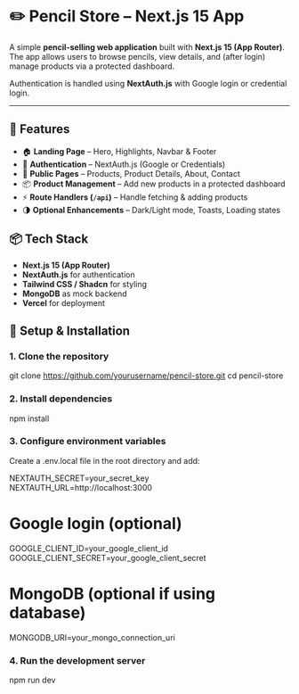 # ✏️ Pencil Store – Next.js 15 App

A simple **pencil-selling web application** built with **Next.js 15 (App Router)**.  
The app allows users to browse pencils, view details, and (after login) manage products via a protected dashboard.  

Authentication is handled using **NextAuth.js** with Google login or credential login.  

---

## 🚀 Features

- 🏠 **Landing Page** – Hero, Highlights, Navbar & Footer  
- 🔐 **Authentication** – NextAuth.js (Google or Credentials)  
- 📝 **Public Pages** – Products, Product Details, About, Contact  
- 📦 **Product Management** – Add new products in a protected dashboard  
- ⚡ **Route Handlers (`/api`)** – Handle fetching & adding products  
- 🌗 **Optional Enhancements** – Dark/Light mode, Toasts, Loading states  


## 📦 Tech Stack

- **Next.js 15 (App Router)**  
- **NextAuth.js** for authentication  
- **Tailwind CSS / Shadcn** for styling  
- **MongoDB** as mock backend  
- **Vercel** for deployment  



## 🔧 Setup & Installation

### 1. Clone the repository

git clone https://github.com/yourusername/pencil-store.git
cd pencil-store

### 2. Install dependencies
npm install

### 3. Configure environment variables

Create a .env.local file in the root directory and add:

NEXTAUTH_SECRET=your_secret_key
NEXTAUTH_URL=http://localhost:3000

# Google login (optional)
GOOGLE_CLIENT_ID=your_google_client_id
GOOGLE_CLIENT_SECRET=your_google_client_secret

# MongoDB (optional if using database)
MONGODB_URI=your_mongo_connection_uri

### 4. Run the development server
npm run dev


